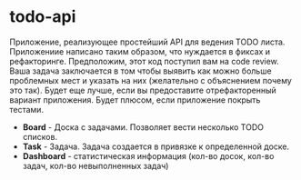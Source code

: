# todo-api

Приложение, реализующее простейший API для ведения TODO листа. Приложениие написано таким образом, что нуждается в фиксах и рефакторинге. Предположим, этот код поступил вам на code review. Ваша задача заключается в том чтобы выявить как можно больше проблемных мест и указать на них (желательно с объяснением почему это так). Будет еще лучше, если вы предоставите отрефакторенный вариант приложения. Будет плюсом, если приложение покрыть тестами.

* __Board__ - Доска с задачами. Позволяет вести несколько TODO списков.
* __Task__ - Задача. Задача создается в привязке к определенной доске.
* __Dashboard__ - статистическая информация (кол-во досок, кол-во задач, кол-во невыполненных задач)
